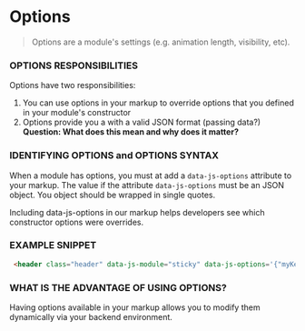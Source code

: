 [//]: # ({{#wrapWith "grid-row"}})
[//]: #     ({{#wrapWith "grid-col" colClasses="is-col-mobile-l-12"}})

# Options

> Options are a module's settings (e.g. animation length, visibility, etc).

### OPTIONS RESPONSIBILITIES 
Options have two responsibilities:
1. You can use options in your markup to override options that you defined in your module's constructor
1. Options provide you a with a valid JSON format (passing data?)  **Question: What does this mean and why does it matter?**

[//]: #     ({{/wrapWith}})
[//]: # ({{/wrapWith}})
[//]: # ({{#wrapWith "grid-row"}})
[//]: #     ({{#wrapWith "grid-col" colClasses="is-col-mobile-l-6"}})

### IDENTIFYING OPTIONS and OPTIONS SYNTAX

 When a module has options, you must at add a `data-js-options` attribute to your markup. The value if the attribute `data-js-options` must be an JSON object. You object should be wrapped in single quotes.

 Including data-js-options in our markup helps developers see which constructor options were overrides.
 
 [//]: #     ({{/wrapWith}})
 [//]: #     ({{#wrapWith "grid-col" colClasses="is-col-mobile-l-6"}})

 ### EXAMPLE SNIPPET

```html
 <header class="header" data-js-module="sticky" data-js-options='{"myKey": "myValue"}'></header>
```

[//]: #     ({{/wrapWith}})
[//]: # ({{/wrapWith}})

 [//]: # ({{#wrapWith "grid-row"}})
 [//]: #     ({{#wrapWith "grid-col" colClasses="is-col-mobile-l-12"}})

### WHAT IS THE ADVANTAGE OF USING OPTIONS?
Having options available in your markup allows you to modify them dynamically via your backend environment.

[//]: #     ({{/wrapWith}})
[//]: # ({{/wrapWith}})
